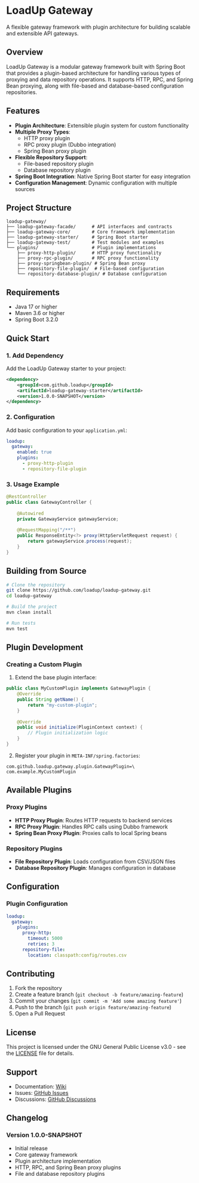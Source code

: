 # LoadUp Gateway

A flexible gateway framework with plugin architecture for building scalable and extensible API gateways.

## Overview

LoadUp Gateway is a modular gateway framework built with Spring Boot that provides a plugin-based architecture for handling various types of proxying and data repository operations. It supports HTTP, RPC, and Spring Bean proxying, along with file-based and database-based configuration repositories.

## Features

- **Plugin Architecture**: Extensible plugin system for custom functionality
- **Multiple Proxy Types**: 
  - HTTP proxy plugin
  - RPC proxy plugin (Dubbo integration)
  - Spring Bean proxy plugin
- **Flexible Repository Support**:
  - File-based repository plugin
  - Database repository plugin
- **Spring Boot Integration**: Native Spring Boot starter for easy integration
- **Configuration Management**: Dynamic configuration with multiple sources

## Project Structure

```
loadup-gateway/
├── loadup-gateway-facade/      # API interfaces and contracts
├── loadup-gateway-core/        # Core framework implementation
├── loadup-gateway-starter/     # Spring Boot starter
├── loadup-gateway-test/        # Test modules and examples
└── plugins/                    # Plugin implementations
    ├── proxy-http-plugin/      # HTTP proxy functionality
    ├── proxy-rpc-plugin/       # RPC proxy functionality
    ├── proxy-springbean-plugin/ # Spring Bean proxy
    ├── repository-file-plugin/  # File-based configuration
    └── repository-database-plugin/ # Database configuration
```

## Requirements

- Java 17 or higher
- Maven 3.6 or higher
- Spring Boot 3.2.0

## Quick Start

### 1. Add Dependency

Add the LoadUp Gateway starter to your project:

```xml
<dependency>
    <groupId>com.github.loadup</groupId>
    <artifactId>loadup-gateway-starter</artifactId>
    <version>1.0.0-SNAPSHOT</version>
</dependency>
```

### 2. Configuration

Add basic configuration to your `application.yml`:

```yaml
loadup:
  gateway:
    enabled: true
    plugins:
      - proxy-http-plugin
      - repository-file-plugin
```

### 3. Usage Example

```java
@RestController
public class GatewayController {
    
    @Autowired
    private GatewayService gatewayService;
    
    @RequestMapping("/**")
    public ResponseEntity<?> proxy(HttpServletRequest request) {
        return gatewayService.process(request);
    }
}
```

## Building from Source

```bash
# Clone the repository
git clone https://github.com/loadup/loadup-gateway.git
cd loadup-gateway

# Build the project
mvn clean install

# Run tests
mvn test
```

## Plugin Development

### Creating a Custom Plugin

1. Extend the base plugin interface:

```java
public class MyCustomPlugin implements GatewayPlugin {
    @Override
    public String getName() {
        return "my-custom-plugin";
    }
    
    @Override
    public void initialize(PluginContext context) {
        // Plugin initialization logic
    }
}
```

2. Register your plugin in `META-INF/spring.factories`:

```properties
com.github.loadup.gateway.plugin.GatewayPlugin=\
com.example.MyCustomPlugin
```

## Available Plugins

### Proxy Plugins

- **HTTP Proxy Plugin**: Routes HTTP requests to backend services
- **RPC Proxy Plugin**: Handles RPC calls using Dubbo framework
- **Spring Bean Proxy Plugin**: Proxies calls to local Spring beans

### Repository Plugins

- **File Repository Plugin**: Loads configuration from CSV/JSON files
- **Database Repository Plugin**: Manages configuration in database

## Configuration

### Plugin Configuration

```yaml
loadup:
  gateway:
    plugins:
      proxy-http:
        timeout: 5000
        retries: 3
      repository-file:
        location: classpath:config/routes.csv
```

## Contributing

1. Fork the repository
2. Create a feature branch (`git checkout -b feature/amazing-feature`)
3. Commit your changes (`git commit -m 'Add some amazing feature'`)
4. Push to the branch (`git push origin feature/amazing-feature`)
5. Open a Pull Request

## License

This project is licensed under the GNU General Public License v3.0 - see the [LICENSE](LICENSE) file for details.

## Support

- Documentation: [Wiki](https://github.com/loadup/loadup-gateway/wiki)
- Issues: [GitHub Issues](https://github.com/loadup/loadup-gateway/issues)
- Discussions: [GitHub Discussions](https://github.com/loadup/loadup-gateway/discussions)

## Changelog

### Version 1.0.0-SNAPSHOT
- Initial release
- Core gateway framework
- Plugin architecture implementation
- HTTP, RPC, and Spring Bean proxy plugins
- File and database repository plugins
